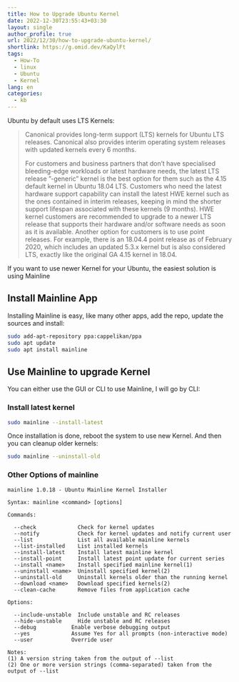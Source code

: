 ```yaml
---
title: How to Upgrade Ubuntu Kernel
date: 2022-12-30T23:55:43+03:30
layout: single
author_profile: true
url: 2022/12/30/how-to-upgrade-ubuntu-kernel/
shortlink: https://g.omid.dev/KaQylFt
tags:
  - How-To
  - linux
  - Ubuntu
  - Kernel
lang: en
categories: 
  - kb
---
```

Ubuntu by default uses LTS Kernels:

> Canonical provides long-term support (LTS) kernels for Ubuntu LTS releases. Canonical also provides interim operating system releases with updated kernels every 6 months.
>
> For customers and business partners that don’t have specialised bleeding-edge workloads or latest hardware needs, the latest LTS release ”-generic” kernel is the best option for them such as the 4.15 default kernel in Ubuntu 18.04 LTS. Customers who need the latest hardware support capability can install the latest HWE kernel such as the ones contained in interim releases, keeping in mind the shorter support lifespan associated with these kernels (9 months). HWE kernel customers are recommended to upgrade to a newer LTS release that supports their hardware and/or software needs as soon as it is available. Another option for customers is to use point releases. For example, there is an 18.04.4 point release as of February 2020, which includes an updated 5.3.x kernel but is also considered LTS, exactly like the original GA 4.15 kernel in 18.04.

If you want to use newer Kernel for your Ubuntu, the easiest solution is using Mainline

## Install Mainline App

Installing Mainline is easy, like many other apps, add the repo, update the sources and install:

```bash
sudo add-apt-repository ppa:cappelikan/ppa
sudo apt update
sudo apt install mainline
```

## Use Mainline to upgrade Kernel

You can either use the GUI or CLI to use Mainline, I will go by CLI:

### Install latest kernel

```bash
sudo mainline --install-latest
```

Once installation is done, reboot the system to use new Kernel. And then you can cleanup older kernels:

```bash
sudo mainline --uninstall-old
```

### Other Options of mainline

```
mainline 1.0.18 - Ubuntu Mainline Kernel Installer

Syntax: mainline <command> [options]

Commands:

  --check             Check for kernel updates
  --notify            Check for kernel updates and notify current user
  --list              List all available mainline kernels
  --list-installed    List installed kernels
  --install-latest    Install latest mainline kernel
  --install-point     Install latest point update for current series
  --install <name>    Install specified mainline kernel(1)
  --uninstall <name>  Uninstall specified kernel(2)
  --uninstall-old     Uninstall kernels older than the running kernel
  --download <name>   Download specified kernels(2)
  --clean-cache       Remove files from application cache

Options:

  --include-unstable  Include unstable and RC releases
  --hide-unstable     Hide unstable and RC releases
  --debug           Enable verbose debugging output
  --yes             Assume Yes for all prompts (non-interactive mode)
  --user            Override user

Notes:
(1) A version string taken from the output of --list
(2) One or more version strings (comma-separated) taken from the output of --list
```